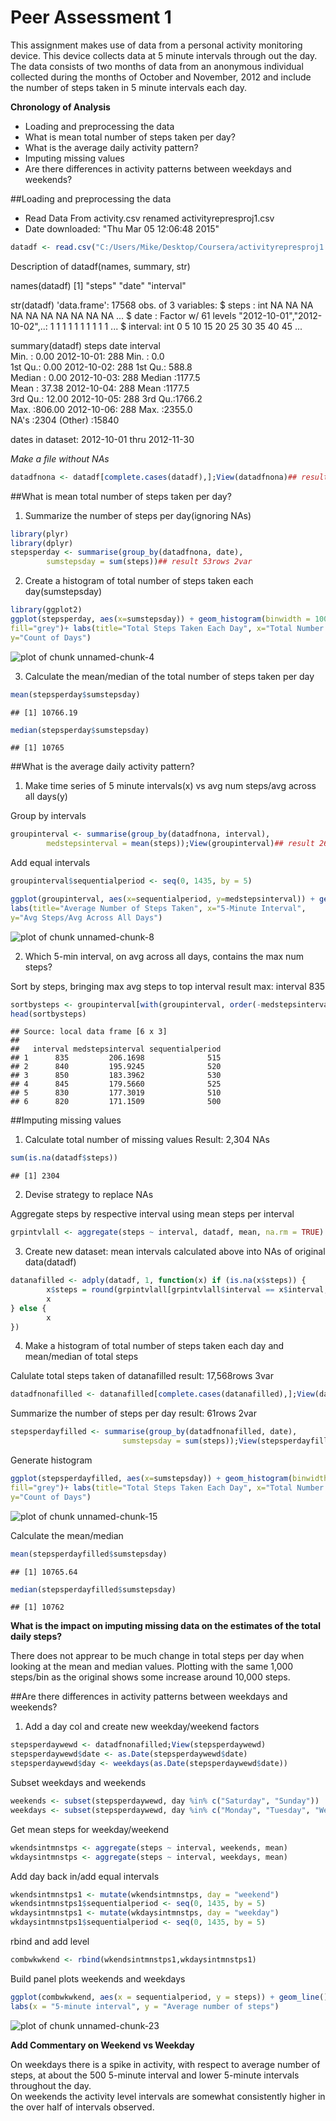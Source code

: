 **Peer Assessment 1**
===================

This assignment makes use of data from a personal activity monitoring device. This device collects data at 5 minute intervals through out the day. The data consists of two months of data from an anonymous individual collected during the months of October and November, 2012 and include the number of steps taken in 5 minute intervals each day.

**Chronology of Analysis**

* Loading and preprocessing the data
* What is mean total number of steps taken per day?
* What is the average daily activity pattern?
* Imputing missing values
* Are there differences in activity patterns between weekdays and weekends?


##Loading and preprocessing the data
* Read Data From activity.csv renamed activityrepresproj1.csv
* Date downloaded: "Thu Mar 05 12:06:48 2015"


```r
datadf <- read.csv("C:/Users/Mike/Desktop/Coursera/activityrepresproj1.csv")
```

Description of datadf(names, summary, str)

names(datadf)
[1] "steps"    "date"     "interval"

str(datadf)
'data.frame':        17568 obs. of  3 variables:
 $ steps   : int  NA NA NA NA NA NA NA NA NA NA ...
 $ date    : Factor w/ 61 levels "2012-10-01","2012-10-02",..: 1 1 1 1 1 1 1 1 1 1 ...
 $ interval: int  0 5 10 15 20 25 30 35 40 45 ...

summary(datadf)
steps                date          interval     
Min.   :  0.00   2012-10-01:  288   Min.   :   0.0  
1st Qu.:  0.00   2012-10-02:  288   1st Qu.: 588.8  
Median :  0.00   2012-10-03:  288   Median :1177.5  
Mean   : 37.38   2012-10-04:  288   Mean   :1177.5  
3rd Qu.: 12.00   2012-10-05:  288   3rd Qu.:1766.2  
Max.   :806.00   2012-10-06:  288   Max.   :2355.0  
NA's   :2304     (Other)   :15840   

dates in dataset: 2012-10-01 thru 2012-11-30

*Make a file without NAs*


```r
datadfnona <- datadf[complete.cases(datadf),];View(datadfnona)## result: 15,264rows 3var
```

##What is mean total number of steps taken per day?

1. Summarize the number of steps per day(ignoring NAs)


```r
library(plyr)
library(dplyr)
stepsperday <- summarise(group_by(datadfnona, date),
        sumstepsday = sum(steps))## result 53rows 2var
```

2. Create a histogram of total number of steps taken each day(sumstepsday)


```r
library(ggplot2)
ggplot(stepsperday, aes(x=sumstepsday)) + geom_histogram(binwidth = 1000, color="blue",
fill="grey")+ labs(title="Total Steps Taken Each Day", x="Total Number of Steps",
y="Count of Days")
```

![plot of chunk unnamed-chunk-4](figure/unnamed-chunk-4-1.png) 

3. Calculate the mean/median of the total number of steps taken per day


```r
mean(stepsperday$sumstepsday)
```

```
## [1] 10766.19
```

```r
median(stepsperday$sumstepsday)
```

```
## [1] 10765
```

##What is the average daily activity pattern?

1. Make time series of 5 minute intervals(x) vs avg num steps/avg across all days(y)

Group by intervals


```r
groupinterval <- summarise(group_by(datadfnona, interval),
        medstepsinterval = mean(steps));View(groupinterval)## result 268rows 2var
```

Add equal intervals


```r
groupinterval$sequentialperiod <- seq(0, 1435, by = 5)
```


```r
ggplot(groupinterval, aes(x=sequentialperiod, y=medstepsinterval)) + geom_line()+
labs(title="Average Number of Steps Taken", x="5-Minute Interval",
y="Avg Steps/Avg Across All Days")
```

![plot of chunk unnamed-chunk-8](figure/unnamed-chunk-8-1.png) 

2. Which 5-min interval, on avg across all days, contains the max num steps?

Sort by steps, bringing max avg steps to top interval result max: interval 835


```r
sortbysteps <- groupinterval[with(groupinterval, order(-medstepsinterval)),]
head(sortbysteps)
```

```
## Source: local data frame [6 x 3]
## 
##   interval medstepsinterval sequentialperiod
## 1      835         206.1698              515
## 2      840         195.9245              520
## 3      850         183.3962              530
## 4      845         179.5660              525
## 5      830         177.3019              510
## 6      820         171.1509              500
```

##Imputing missing values

1. Calculate total number of missing values Result: 2,304 NAs


```r
sum(is.na(datadf$steps))
```

```
## [1] 2304
```

2. Devise strategy to replace NAs

Aggregate steps by respective interval using mean steps per interval


```r
grpintvlall <- aggregate(steps ~ interval, datadf, mean, na.rm = TRUE)
```

3. Create new dataset: mean intervals calculated above into NAs of original data(datadf)


```r
datanafilled <- adply(datadf, 1, function(x) if (is.na(x$steps)) {
        x$steps = round(grpintvlall[grpintvlall$interval == x$interval, 2])
        x
} else {
        x
})
```

4. Make a histogram of total number of steps taken each day and mean/median of total steps

Calulate total steps taken of datanafilled  result: 17,568rows 3var


```r
datadfnonafilled <- datanafilled[complete.cases(datanafilled),];View(datadfnonafilled)
```

Summarize the number of steps per day result: 61rows 2var


```r
stepsperdayfilled <- summarise(group_by(datadfnonafilled, date),
                         sumstepsday = sum(steps));View(stepsperdayfilled)
```

Generate histogram


```r
ggplot(stepsperdayfilled, aes(x=sumstepsday)) + geom_histogram(binwidth = 1000, color="blue",
fill="grey")+ labs(title="Total Steps Taken Each Day", x="Total Number of Steps",
y="Count of Days")
```

![plot of chunk unnamed-chunk-15](figure/unnamed-chunk-15-1.png) 

Calculate the mean/median


```r
mean(stepsperdayfilled$sumstepsday)
```

```
## [1] 10765.64
```


```r
median(stepsperdayfilled$sumstepsday)
```

```
## [1] 10762
```

**What is the impact on imputing missing data on the estimates of the total daily steps?**

There does not apprear to be much change in total steps per day when looking at the mean
and median values.  Plotting with the same 1,000 steps/bin as the original shows some increase
around 10,000 steps.

##Are there differences in activity patterns between weekdays and weekends?

1. Add a day col and create new weekday/weekend factors


```r
stepsperdaywewd <- datadfnonafilled;View(stepsperdaywewd)
stepsperdaywewd$date <- as.Date(stepsperdaywewd$date)
stepsperdaywewd$day <- weekdays(as.Date(stepsperdaywewd$date))
```

Subset weekdays and weekends


```r
weekends <- subset(stepsperdaywewd, day %in% c("Saturday", "Sunday"))
weekdays <- subset(stepsperdaywewd, day %in% c("Monday", "Tuesday", "Wednesday","Thursday","Friday"));View(weekdays)
```

Get mean steps for weekday/weekend


```r
wkendsintmnstps <- aggregate(steps ~ interval, weekends, mean)
wkdaysintmnstps <- aggregate(steps ~ interval, weekdays, mean)
```

Add day back in/add equal intervals


```r
wkendsintmnstps1 <- mutate(wkendsintmnstps, day = "weekend")
wkendsintmnstps1$sequentialperiod <- seq(0, 1435, by = 5)
wkdaysintmnstps1 <- mutate(wkdaysintmnstps, day = "weekday")
wkdaysintmnstps1$sequentialperiod <- seq(0, 1435, by = 5)
```

rbind and add level


```r
combwkwkend <- rbind(wkendsintmnstps1,wkdaysintmnstps1)
```

Build panel plots weekends and weekdays


```r
ggplot(combwkwkend, aes(x = sequentialperiod, y = steps)) + geom_line() + facet_grid(day ~.)+
labs(x = "5-minute interval", y = "Average number of steps")
```

![plot of chunk unnamed-chunk-23](figure/unnamed-chunk-23-1.png) 

**Add Commentary on Weekend vs Weekday**

On weekdays there is a spike in activity, with respect to average number of steps, 
at about the 500 5-minute interval and lower 5-minute intervals throughout the day.  
On weekends the activity level intervals are somewhat consistently higher in the over 
half of intervals observed.

